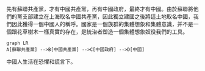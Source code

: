 先有蘇聯共產黨，才有中國共產黨，再有中國政府，最終才有中國。由於蘇聯將他們的黨支部建立在上海取名中國共產黨，因此獨立建國之後將這土地取名中國，我們因此獲得一個中國人的稱呼。國家是一個族群的集體想象和集體意識，并不是一個跟花草樹木一樣真實的存在，是統治者塑造一個集體想象奴役我們的工具。
```mermaid
graph LR
A[蘇聯共產黨] -->B[中國共產黨] -->C[中國政府] -->D[中國]

```
中國人生活在恐懼和謊言下。

